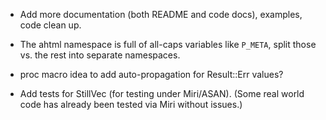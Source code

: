   * Add more documentation (both README and code docs), examples, code clean up.

  * The ahtml namespace is full of all-caps variables like `P_META`, split
    those vs. the rest into separate namespaces.

  * proc macro idea to add auto-propagation for Result::Err values?

  * Add tests for StillVec (for testing under Miri/ASAN). (Some real
    world code has already been tested via Miri without issues.)
